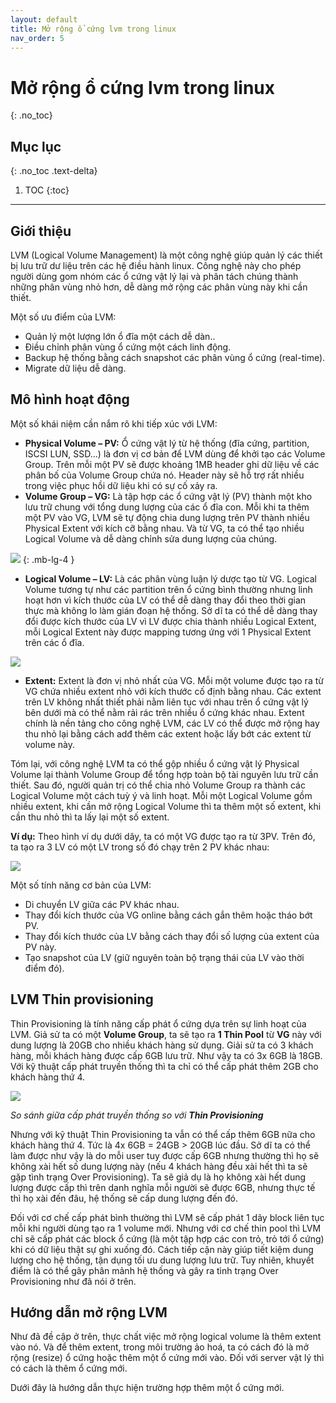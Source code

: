 ```yaml
---
layout: default
title: Mở rộng ổ cứng lvm trong linux
nav_order: 5
---
```


# Mở rộng ổ cứng lvm trong linux
{: .no_toc}

## Mục lục
{: .no_toc .text-delta}

1. TOC
{:toc}

---

## Giới thiệu

LVM (Logical Volume Management) là một công nghệ giúp quản lý các thiết bị lưu trữ dư liệu trên các hệ điều hành linux. Công nghệ này cho phép người dùng gom nhóm các ổ cứng vật lý lại và phân tách chúng thành những phân vùng nhỏ hơn, dễ dàng mở rộng các phân vùng này khi cần thiết.

Một số ưu điểm của LVM:
- Quản lý một lượng lớn ổ đĩa một cách dễ dàn..
- Điều chỉnh phân vùng ổ cứng một cách linh động.
- Backup hệ thống bằng cách snapshot các phân vùng ổ cứng (real-time).
- Migrate dữ liệu dễ dàng.

## Mô hình hoạt động

Một số khái niệm cần nắm rõ khi tiếp xúc với LVM:
- **Physical Volume – PV:** Ổ cứng vật lý từ hệ thống (đĩa cứng, partition, ISCSI LUN, SSD...) là đơn vị cơ bản để LVM dùng để khởi tạo các Volume Group. Trên mỗi một PV sẽ được khoảng 1MB header ghi dữ liệu về các phân bố của Volume Group chứa nó. Header này sẽ hỗ trợ rất nhiều trong việc phục hồi dữ liệu khi có sự cố xảy ra.
- **Volume Group – VG:** Là tập hợp các ổ cứng vật lý (PV) thành một kho lưu trữ chung với tổng dung lượng của các ổ đĩa con. Mỗi khi ta thêm một PV vào VG, LVM sẽ tự động chia dung lượng trên PV thành nhiều Physical Extent với kích cỡ bằng nhau. Và từ VG, ta có thể tạo nhiều Logical Volume và dễ dàng chỉnh sửa dung lượng của chúng.

![](https://vdigital-cloud.github.io/vdigital-docs/assets/image/volume-group-vg.png)
{: .mb-lg-4 }

- **Logical Volume – LV:** Là các phân vùng luận lý dược tạo từ VG. Logical Volume tương tự như các partition trên ổ cứng bình thường nhưng linh hoạt hơn vì kích thước của LV có thể dễ dàng thay đổi theo thời gian thực mà không lo làm gián đoạn hệ thống. Sở dĩ ta có thể dễ dàng thay đổi được kích thước của LV vì LV được chia thành nhiều Logical Extent, mỗi Logical Extent này được mapping tương ứng với 1 Physical Extent trên các ổ đĩa.

![](https://vdigital-cloud.github.io/vdigital-docs/assets/image/logical-volume-lv.png)

- **Extent:** Extent là đơn vị nhỏ nhất của VG. Mỗi một volume được tạo ra từ VG chứa nhiều extent nhỏ với kích thước cố định bằng nhau. Các extent trên LV không nhất thiết phải nằm liên tục với nhau trên ổ cứng vật lý bên dưới mà có thể nằm rải rác trên nhiều ổ cứng khác nhau. Extent chính là nền tảng cho công nghệ LVM, các LV có thể được mở rộng hay thu nhỏ lại bằng cách adđ thêm các extent hoặc lấy bớt các extent từ volume này.

Tóm lại, với công nghệ LVM ta có thể gộp nhiều ổ cứng vật lý Physical Volume lại thành Volume Group để tổng hợp toàn bộ tài nguyên lưu trữ cần thiết. Sau đó, người quản trị có thể chia nhỏ Volume Group ra thành các Logical Volume một cách tuỳ ý và linh hoạt. Mỗi một Logical Volume gồm nhiều extent, khi cần mở rộng Logical Volume thì ta thêm một số extent, khi cần thu nhỏ thì ta lấy lại một số extent.

**Ví dụ:** Theo hình ví dụ dưới dây, ta có một VG được tạo ra từ 3PV. Trên đó, ta tạo ra 3 LV có một LV trong số đó chạy trên 2 PV khác nhau:

![](https://vdigital-cloud.github.io/vdigital-docs/assets/image/lvm.png)

Một số tính năng cơ bản của LVM:
- Di chuyển LV giữa các PV khác nhau.
- Thay đổi kích thước của VG online bằng cách gắn thêm hoặc tháo bớt PV.
- Thay đổi kích thước của LV bằng cách thay đổi số lượng của extent của PV này.
- Tạo snapshot của LV (giữ nguyên toàn bộ trạng thái của LV vào thời điểm đó).

## LVM Thin provisioning

Thin Provisioning là tính năng cấp phát ổ cứng dựa trên sự linh hoạt của LVM. Giả sử ta có một **Volume Group**, ta sẽ tạo ra **1 Thin Pool** từ **VG** này với dung lượng là 20GB cho nhiều khách hàng sử dụng. Giải sử ta có 3 khách hàng, mỗi khách hàng được cấp 6GB lưu trữ. Như vậy ta có 3x 6GB là 18GB. Với kỹ thuật cấp phát truyền thống thì ta chỉ có thể cấp phát thêm 2GB cho khách hàng thứ 4.

![](https://vdigital-cloud.github.io/vdigital-docs/assets/image/what-is-thin-provisioning.png)

_So sánh giữa cấp phát truyền thống so với **Thin Provisioning**_

Nhưng với kỹ thuật Thin Provisioning ta vẫn có thể cấp thêm 6GB nữa cho khách hàng thứ 4. Tức là 4x 6GB = 24GB > 20GB lúc đầu. Sở dĩ ta có thể làm được như vậy là do mỗi user tuy được cấp 6GB nhưng thường thì họ sẽ không xài hết số dung lượng này (nếu 4 khách hàng đều xài hết thì ta sẽ gặp tình trạng Over Provisioning). Ta sẽ giả dụ là họ không xài hết dung lượng được cấp thì trên danh nghĩa mỗi người sẽ được 6GB, nhưng thực tế thì họ xài đến đâu, hệ thống sẽ cấp dung lượng đến đó.

Đối với cơ chế cấp phát bình thường thì LVM sẽ cấp phát 1 dãy block liên tục mỗi khi người dùng tạo ra 1 volume mới. Nhưng với cơ chế thin pool thì LVM chỉ sẽ cấp phát các block ổ cứng (là một tập hợp các con trỏ, trỏ tới ổ cứng) khi có dữ liệu thật sự ghi xuống đó. Cách tiếp cận này giúp tiết kiệm dung lượng cho hệ thống, tận dụng tối ưu dung lượng lưu trữ. Tuy nhiên, khuyết điểm là có thể gây phân mảnh hệ thống và gây ra tình trạng Over Provisioning như đã nói ở trên.

## Hướng dẫn mở rộng LVM

Như đã đề cập ở trên, thực chất việc mở rộng logical volume là thêm extent vào nó. Và để thêm extent, trong môi trường ảo hoá, ta có cách đó là mở rộng (resize) ổ cứng hoặc thêm một ổ cứng mới vào. Đối với server vật lý thì có cách là thêm ổ cứng mới.

Dưới đây là hướng dẫn thực hiện trường hợp thêm một ổ cứng mới.